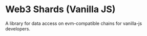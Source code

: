 # Web3 Shards (Vanilla JS)

A library for data access on evm-compatible chains for vanilla-js developers.

